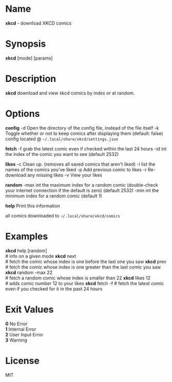 # Name
**xkcd** - download XKCD comics

# Synopsis
**xkcd** [mode] [params]

# Description
**xkcd** download and view xkcd comics by index or at random. 

# Options
**config**
  -d  Open the directory of the config file, instead of the file itself
  -k  Toggle whether or not to keep comics after displaying them (default: false)
config located @ `~/.local/share/xkcd/settings.json`

**fetch**
  -f  grab the latest comic even if checked within the last 24 hours
  -id int
      the index of the comic you want to see (default 2532)

**likes**
  -c  Clean up. (removes all saved comics that aren't liked)
  -l  list the names of the comics you've liked
  -p  Add previous comic to likes
  -r  Re-download any missing likes
  -v  View your likes

**random**
  -max int
      the maximum index for a random comic (double-check your internet connection if the default is zero) (default 2532)
  -min int
      the minimum index for a random comic (default 1)

**help**
  Print this information

all comics downloaded to `~/.local/share/xkcd/comics`


# Examples

**xkcd** help [random]  
    # info on a given mode
**xkcd** next  
    # fetch the comic whose index is one before the last one you saw
**xkcd** prev  
    # fetch the comic whose index is one greater than the last comic you saw
**xkcd** random -max 22  
    # fetch a random comic whose index is smaller than 22
**xkcd** likes 12  
    # adds comic number 12 to your likes
**xkcd** fetch -f 
    # fetch the latest comic even if you checked for it in the past 24 hours



# Exit Values
**0** No Error  
**1** Internal Error  
**2** User Input Error  
**3** Warning

# License
MIT  
